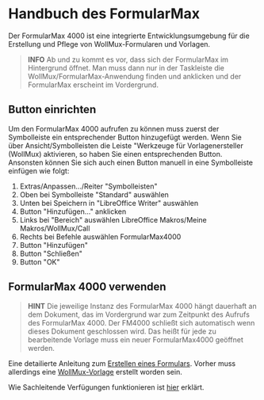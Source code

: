 # Handbuch des FormularMax

Der FormularMax 4000 ist eine integrierte Entwicklungsumgebung für die Erstellung und Pflege von WollMux-Formularen und Vorlagen.

> **INFO** Ab und zu kommt es vor, dass sich der FormularMax im Hintergrund öffnet. Man muss dann nur in der Taskleiste die WollMux/FormularMax-Anwendung finden und anklicken und der FormularMax erscheint im Vordergrund.

## Button einrichten

Um den FormularMax 4000 aufrufen zu können muss zuerst der Symbolleiste
ein entsprechender Button hinzugefügt werden. Wenn Sie über Ansicht/Symbolleisten die Leiste "Werkzeuge für Vorlagenersteller (WollMux) aktivieren, so haben Sie einen entsprechenden Button. Ansonsten können Sie sich auch einen Button manuell in eine Symbolleiste einfügen wie folgt:

1. Extras/Anpassen.../Reiter "Symbolleisten"
2. Oben bei Symbolleiste "Standard" auswählen
3. Unten bei Speichern in "LibreOffice Writer" auswählen
4. Button "Hinzufügen..." anklicken
5. Links bei "Bereich" auswählen LibreOffice Makros/Meine Makros/WollMux/Call
6. Rechts bei Befehle auswählen FormularMax4000
7. Button "Hinzufügen"
8. Button "Schließen"
9. Button "OK"

## FormularMax 4000 verwenden

> **HINT** Die jeweilige Instanz des FormularMax 4000 hängt dauerhaft an dem Dokument, das im Vordergrund war zum Zeitpunkt des Aufrufs des FormularMax 4000. Der FM4000 schließt sich automatisch wenn dieses Dokument geschlossen wird. Das heißt für jede zu bearbeitende Vorlage muss ein neuer FormularMax4000 geöffnet werden.

Eine detailierte Anleitung zum [Erstellen eines Formulars](FM4000.md). Vorher muss allerdings eine [WollMux-Vorlage](WollMux_Vorlage.md) erstellt worden sein.

Wie Sachleitende Verfügungen funktionieren ist [hier](SLV.md) erklärt.
